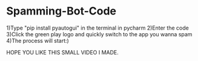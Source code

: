 # Spamming-Bot-Code
1)Type "pip install pyautogui" in the terminal in pycharm
2)Enter the code
3)Click the green play logo and quickly switch to the app you wanna spam
4)The process will start:)

HOPE YOU LIKE THIS SMALL VIDEO I MADE.
